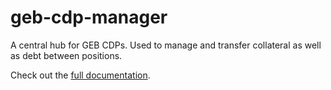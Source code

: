 # geb-cdp-manager

A central hub for GEB CDPs. Used to manage and transfer collateral as well as debt between positions.

Check out the [full documentation](https://docs.reflexer.finance/helper-contracts/cdp-manager).
